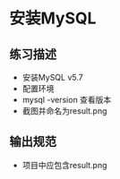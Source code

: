 # 安装MySQL

## 练习描述
- 安装MySQL v5.7
- 配置环境
- mysql -version 查看版本
- 截图并命名为result.png

## 输出规范
- 项目中应包含result.png